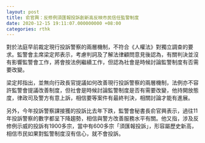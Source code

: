 ```yaml
---
layout: post
title: 俞官興：反修例須匯報投訴創新高反映市民信任監警制度
date: 2020-12-15 19:11:07.000000000 +08:00
categories: rthk
---
```


對於法庭早前裁定現行投訴警察的兩層機制，不符合《人權法》對獨立調查的要求。監警會主席梁定邦表示，考慮判詞及了解法律顧問意見後認為，有關判決並沒有影響監警會工作，將會按法例繼續工作，但認為社會是時候討論監警制度有否需要改變。

梁定邦指出，並無向行政長官提議如何改善現行投訴警察的兩層機制，法例亦不容許監警會提議改善制度，但社會是時候討論監警制度是否有需要改變，他持開放態度，律政司及警方有意上訴，相信要等案件有最終判決，相關討論才能有進展。

另外，今年投訴警察課接獲的投訴比去年下跌，監警會秘書長俞官興表示，過往11年投訴警察的數字都呈下降趨勢，相信與警方改善服務水平有關。他又指，涉及反修例示威的投訴有1900多宗，當中有600多宗「須匯報投訴」，形容屬歷史新高，相信市民如果對監警制度沒有信心，就不會投訴。
